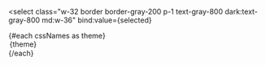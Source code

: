 <script lang="ts">
  import { browser } from '$app/environment';
  import cssNames from './cssNames.json'
  
  // @ts-ignore
  let selected: string = $state(
    browser && (localStorage.getItem('CODE_BLOCK_STYLE') ?? 'gigavolt')
  );
  
  $effect(() => {
    let link: HTMLLinkElement;
    (async () => {
      const css = await import(`./highlight/styles/${selected}.css?url`);
      link = document.createElement('link');

      link.rel = 'stylesheet';
      link.href = css.default;
      document.head.append(link);
    })();
    if (browser) {
      // get selected style from localStorage
      localStorage.setItem('CODE_BLOCK_STYLE', selected);
    }
    // return () => {
    //   // clean up
    //   link.remove();
    // };
  });
</script>

<select
  class="w-32 border border-gray-200 p-1 text-gray-800 dark:text-gray-800 md:w-36"
  bind:value={selected}
>
  {#each cssNames as theme}
    <option value={theme}>{theme}</option>
  {/each}
</select>

<!--
@component
[Go to docs](https://svelte-icon-webkit.codewithshin.com/)
## Props
@props: 
-->
